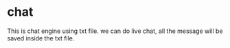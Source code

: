 # chat
This is chat engine using txt file. we can do live chat, all the message will be saved inside the txt file.
